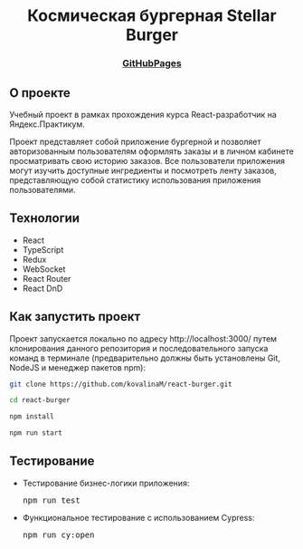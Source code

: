 <h1 align="center">Космическая бургерная Stellar Burger</h1>
<h3 align="center">
  <a href="https://kovalinam.github.io/react-burger/">GitHubPages</a>
</h3>
<h2>О проекте</h2>

<p>Учебный проект в рамках прохождения курса React-разработчик на Яндекс.Практикум.</p>
<p>Проект представляет собой приложение бургерной и позволяет авторизованным пользователям оформлять заказы и в личном кабинете просматривать свою историю заказов. Все пользователи приложения могут изучить доступные ингредиенты и посмотреть ленту заказов, представляющую собой статистику использования приложения пользователями.</p>
<h2>Технологии</h2>
<ul>
  <li>React</li>
  <li>TypeScript</li>
  <li>Redux</li>
  <li>WebSocket</li>
  <li>React Router</li>
  <li>React DnD</li>
</ul>

## Как запустить проект
Проект запускается локально по адресу http://localhost:3000/ путем клонирования данного репозитория и 
последовательного запуска команд в терминале (предварительно должны быть установлены Git, NodeJS и менеджер пакетов npm):

```bash
git clone https://github.com/kovalinaM/react-burger.git

cd react-burger

npm install

npm run start
```
<h2>Тестирование</h2>
<ul>
<li>
  <p>Тестирование бизнес-логики приложения:</p>
<pre>
npm run test
</pre>
</li>
<li>
  <p>Функциональное тестирование с использованием Cypress:</p>
<pre>
npm run cy:open
</pre>
</li>
</ul>
